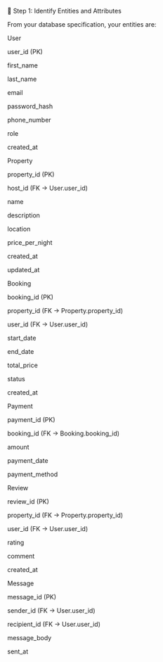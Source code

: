 🧩 Step 1: Identify Entities and Attributes

From your database specification, your entities are:

User

user_id (PK)

first_name

last_name

email

password_hash

phone_number

role

created_at

Property

property_id (PK)

host_id (FK → User.user_id)

name

description

location

price_per_night

created_at

updated_at

Booking

booking_id (PK)

property_id (FK → Property.property_id)

user_id (FK → User.user_id)

start_date

end_date

total_price

status

created_at

Payment

payment_id (PK)

booking_id (FK → Booking.booking_id)

amount

payment_date

payment_method

Review

review_id (PK)

property_id (FK → Property.property_id)

user_id (FK → User.user_id)

rating

comment

created_at

Message

message_id (PK)

sender_id (FK → User.user_id)

recipient_id (FK → User.user_id)

message_body

sent_at
